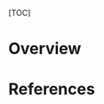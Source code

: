[TOC]

# Overview

# References

[wiki]: https://en.wikipedia.org/wiki/Mars
[missions]: https://www.jpl.nasa.gov/missions/?search=&type=&missions_target=Mars&mission_type=&launch_date=ascending#submit
